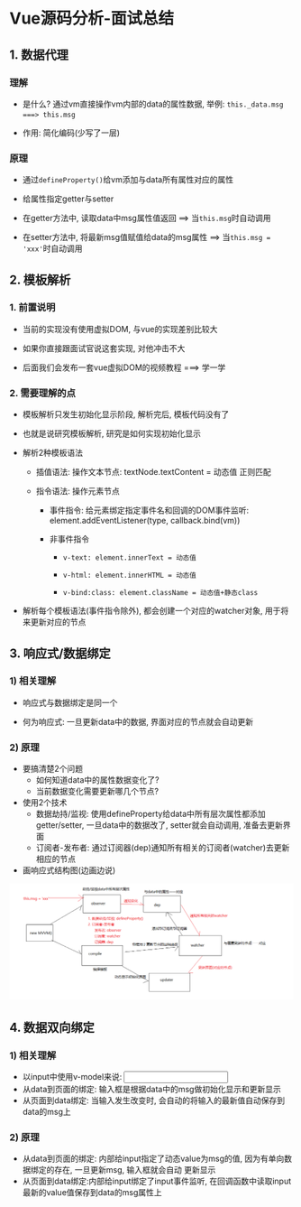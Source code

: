 # Vue源码分析-面试总结

## 1. 数据代理

### 理解

- 是什么? 通过vm直接操作vm内部的data的属性数据, 举例: `this._data.msg ===> this.msg`

- 作用: 简化编码(少写了一层)

### 原理

- 通过`defineProperty()`给vm添加与data所有属性对应的属性

- 给属性指定getter与setter

- 在getter方法中, 读取data中msg属性值返回 ==> 当`this.msg`时自动调用

- 在setter方法中, 将最新msg值赋值给data的msg属性 ==> 当`this.msg = 'xxx'`时自动调用

## 2. 模板解析

### 1. 前置说明

- 当前的实现没有使用虚拟DOM, 与vue的实现差别比较大

- 如果你直接跟面试官说这套实现, 对他冲击不大

- 后面我们会发布一套vue虚拟DOM的视频教程 ===> 学一学

### 2. 需要理解的点

- 模板解析只发生初始化显示阶段, 解析完后, 模板代码没有了

- 也就是说研究模板解析, 研究是如何实现初始化显示

- 解析2种模板语法

    - 插值语法: 操作文本节点: textNode.textContent = 动态值 正则匹配

    - 指令语法: 操作元素节点

        - 事件指令: 给元素绑定指定事件名和回调的DOM事件监听: element.addEventListener(type, callback.bind(vm))

        - 非事件指令

            - `v-text: element.innerText = 动态值`

            - `v-html: element.innerHTML = 动态值`

            - `v-bind:class: element.className = 动态值+静态class`

- 解析每个模板语法(事件指令除外), 都会创建一个对应的watcher对象, 用于将来更新对应的节点

## 3. 响应式/数据绑定

### 1) 相关理解

- 响应式与数据绑定是同一个

- 何为响应式: 一旦更新data中的数据, 界面对应的节点就会自动更新

### 2) 原理

- 要搞清楚2个问题
    - 如何知道data中的属性数据变化了?
    - 当前数据变化需要更新哪几个节点?
- 使用2个技术
    - 数据劫持/监视: 使用defineProperty给data中所有层次属性都添加getter/setter, 一旦data中的数据改了, setter就会自动调用, 准备去更新界面
    - 订阅者-发布者: 通过订阅器(dep)通知所有相关的订阅者(watcher)去更新相应的节点
- 画响应式结构图(边画边说)

![响应式结构图](./images/响应式结构图.png)

## 4. 数据双向绑定

### 1) 相关理解

- 以input中使用v-model来说: <input v-model="msg"/>
- 从data到页面的绑定:  输入框是根据data中的msg做初始化显示和更新显示
- 从页面到data绑定: 当输入发生改变时, 会自动的将输入的最新值自动保存到data的msg上

### 2) 原理

- 从data到页面的绑定: 内部给input指定了动态value为msg的值, 因为有单向数据绑定的存在, 一旦更新msg, 输入框就会自动 更新显示
- 从页面到data绑定:内部给input绑定了input事件监听, 在回调函数中读取input最新的value值保存到data的msg属性上













